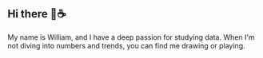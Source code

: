 ## Hi there 👋☕

My name is William, and I have a deep passion for studying data. When I'm not diving into numbers and trends, you can find me drawing or playing.


